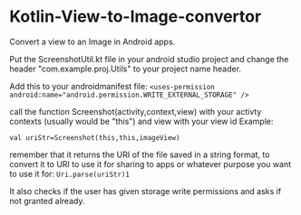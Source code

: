 # Kotlin-View-to-Image-convertor
Convert a view to an Image in Android apps.




Put the ScreenshotUtil.kt file in your android studio project and change the header "com.example.proj.Utils" to your project name header.

Add this to your androidmanifest file:
```<uses-permission android:name="android.permission.WRITE_EXTERNAL_STORAGE" />```


call the function  Screenshot(activity,context,view) with your activty contexts (usually would be "this") and view with your view id
Example:
```
val uriStr=Screenshot(this,this,imageView)
```

 remember that it returns the URI of the file saved in a string format, to convert it to URI to use it for sharing to apps or whatever purpose you want to use it for:
 ```Uri.parse(uriStr)1```
 
 It also checks if the user has given storage write permissions and asks if not granted already.
